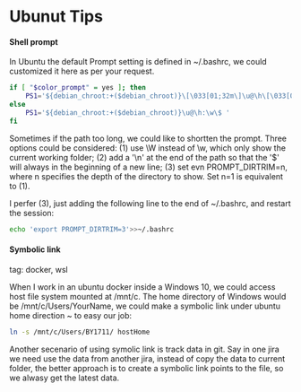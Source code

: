 # Ubunut Tips 


#### Shell prompt

In Ubuntu the default Prompt setting is defined in ~/.bashrc, we could customized it here as per your request.
 
```bash
if [ "$color_prompt" = yes ]; then
    PS1='${debian_chroot:+($debian_chroot)}\[\033[01;32m\]\u@\h\[\033[00m\]:\[\033[01;34m\]\w\[\033[00m\]\$ '
else
    PS1='${debian_chroot:+($debian_chroot)}\u@\h:\w\$ '
fi

```
Sometimes if the path too long, we could like to shortten the prompt.
Three options could be considered:
(1) use \W instead of \w, which only show the current working folder;
(2) add a '\n' at the end of the path so that the '$' will always in the beginning of a new line;
(3) set evn PROMPT_DIRTRIM=n, where n specifies the depth of the directory to show. Set n=1 is equivalent to (1).

I perfer (3), just adding the following line to the end of ~/.bashrc, and restart the session:
```bash
echo 'export PROMPT_DIRTRIM=3'>>~/.bashrc
```

#### Symbolic link 

tag: docker, wsl 

When I work in an ubuntu docker inside a Windows 10, we could access host file system mounted at /mnt/c. The home directory of Windows would be /mnt/c/Users/YourName, we could make a symbolic link under ubuntu home direction ~ to easy our job:

```bash
ln -s /mnt/c/Users/BY1711/ hostHome

``` 


Another secenario of using symolic link is track data in git. Say in one jira we need use the data from another jira, instead of copy the data to current folder, the better approach is to create a symbolic link points to the file, so we alwasy get the latest data.





